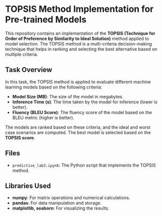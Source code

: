 # TOPSIS Method Implementation for Pre-trained Models

This repository contains an implementation of the **TOPSIS (Technique for Order of Preference by Similarity to Ideal Solution)** method applied to model selection. The TOPSIS method is a multi-criteria decision-making technique that helps in ranking and selecting the best alternative based on multiple criteria.

## Task Overview

In this task, the TOPSIS method is applied to evaluate different machine learning models based on the following criteria:
- **Model Size (MB)**: The size of the model in megabytes.
- **Inference Time (s)**: The time taken by the model for inference (lower is better).
- **Fluency (BLEU Score)**: The fluency score of the model based on the BLEU metric (higher is better).

The models are ranked based on these criteria, and the ideal and worst case scenarios are computed. The best model is selected based on the **TOPSIS score**.

## Files

- `predictive_lab3.ipynb`: The Python script that implements the TOPSIS method.

## Libraries Used

- **numpy**: For matrix operations and numerical calculations.
- **pandas**: For data manipulation and storage.
- **matplotlib, seaborn**: For visualizing the results.
